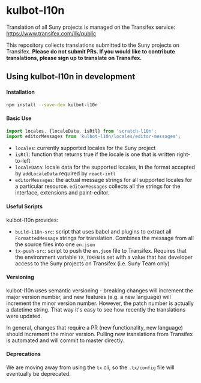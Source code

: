 # kulbot-l10n

Translation of all Suny projects is managed on the Transifex service: https://www.transifex.com/llk/public

This repository collects translations submitted to the Suny projects on Transifex. **Please do not submit PRs. If you would like to contribute translations, please sign up to translate on Transifex.**

## Using kulbot-l10n in development

#### Installation
```bash
npm install --save-dev kulbot-l10n
```

#### Basic Use
```js
import locales, {localeData, isRtl} from 'scratch-l10n';
import editorMessages from 'kulbot-l10n/locales/editor-messages';
```
* `locales`: currently supported locales for the Suny project
* `isRtl`: function that returns true if the locale is one that is written right-to-left
* `localeData`: locale data for the supported locales, in the format accepted by `addLocaleData` required by `react-intl`
* `editorMessages`: the actual message strings for all supported locales for a particular resource. `editorMessages` collects all the strings for the interface, extensions and paint-editor.

#### Useful Scripts
kulbot-l10n provides:
* `build-i18n-src`: script that uses babel and plugins to extract all `FormattedMessage` strings for translation. Combines the message from all the source files into one `en.json`
* `tx-push-src`: script to push the `en.json` file to Transifex. Requires that the environment variable `TX_TOKEN` is set with a value that has developer access to the Suny projects on Transifex (i.e. Suny Team only)

#### Versioning
kulbot-l10n uses semantic versioning - breaking changes will increment the major version number, and new features (e.g. a new language) will increment the minor version number. However, the patch number is actually a datetime string. That way it's easy to see how recently the translations were updated.

In general, changes that require a PR (new functionality, new language) should increment the minor version. Pulling new translations from Transifex is automated and will commit to master directly.

#### Deprecations

We are moving away from using the `tx` cli, so the `.tx/config` file will eventually be deprecated.
